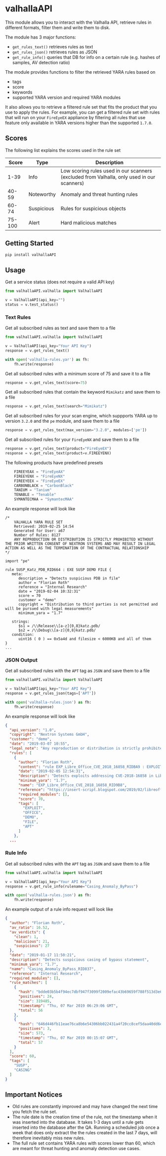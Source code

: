 # valhallaAPI

This module allows you to interact with the Valhalla API, retrieve rules in different formats, filter them and write them to disk.

The module has 3 major functions:

- `get_rules_text()` retrieves rules as text
- `get_rules_json()` retrieves rules as JSON
- `get_rule_info()` queries that DB for info on a certain rule (e.g. hashes of samples, AV detection ratio)

The module provides functions to filter the retrieved YARA rules based on 
- tags
- score
- keywords
- supported YARA version and required YARA modules

It also allows you to retrieve a filtered rule set that fits the product that you use to apply the rules. For example, you can get a filtered rule set with rules that will run on your `FireEyeEX` appliance by filtering all rules that use feature only available in YARA versions higher than the supported `1.7.0`. 

## Scores

The following list explains the scores used in the rule set

|Score|Type|Description|
|-----|----|-----------|
|1-39|Info|Low scoring rules used in our scanners (excluded from Valhalla, only used in our scanners)|
|40-59|Noteworthy|Anomaly and threat hunting rules|
|60-74|Suspicious|Rules for suspicious objects|
|75-100|Alert|Hard malicious matches|


## Getting Started

```bash
pip install valhallaAPI
```

## Usage

Get a service status (does not require a valid API key)
```python
from valhallaAPI.valhalla import ValhallaAPI

v = ValhallaAPI(api_key="")
status = v.test_status()
```

### Text Rules

Get all subscribed rules as text and save them to a file
```python
from valhallaAPI.valhalla import ValhallaAPI

v = ValhallaAPI(api_key="Your API Key")
response = v.get_rules_text()

with open('valhalla-rules.yar') as fh:
    fh.write(response)
```

Get all subscribed rules with a minimum score of 75 and save it to a file
```python
response = v.get_rules_text(score=75)
```

Get all subscribed rules that contain the keyword `Mimikatz` and save them to a file
```python
response = v.get_rules_text(search="Mimikatz")
```

Get all subscribed rules for your scan engine, which suppports YARA up to version `3.2.0` and the `pe` module, and save them to a file
```python
response = v.get_rules_text(max_version="3.2.0", modules=['pe'])
```

Get all subscribed rules for your `FireEyeNX` and save them to a file
```python
response = v.get_rules_text(product="FireEyeEX")
response = v.get_rules_text(product=v.FIREEYENX)
```

The following products have predefined presets
```python
    FIREEYEAX = "FireEyeAX"
    FIREEYENX = "FireEyeNX"
    FIREEYEEX = "FireEyeEX"
    CARBONBLACK = "CarbonBlack"
    TANIUM = "Tanium"
    TENABLE = "Tenable"
    SYMANTECMAA = "SymantecMAA"
```

An example response will look like
```
/*
    VALHALLA YARA RULE SET
    Retrieved: 2019-02-25 14:54
    Generated for User: a67
    Number of Rules: 8127
    ANY REPRODUCTION OR DISTRIBUTION IS STRICTLY PROHIBITED WITHOUT THE PRIOR WRITTEN CONSENT OF NEXTRON SYSTEMS AND MAY RESULT IN LEGAL ACTION AS WELL AS THE TERMINATION OF THE CONTRACTUAL RELATIONSHIP
*/

import "pe"

rule SUSP_Katz_PDB_RID664 : EXE SUSP DEMO FILE {
   meta:
      description = "Detects suspicious PDB in file"
      author = "Florian Roth"
      reference = "Internal Research"
      date = "2019-02-04 10:32:31"
      score = 70
      customer = "demo"
      copyright = "Distribution to third parties is not permitted and will be pursued with legal measurements" 
      minimum_yara = "1.7"
      
   strings:
      $s1 = /\\Release\\[a-z]{0,8}katz.pdb/ 
      $s2 = /\\Debug\\[a-z]{0,8}katz.pdb/ 
   condition: 
      uint16 ( 0 ) == 0x5a4d and filesize < 6000KB and all of them
} 
...
```

### JSON Output

Get all subscribed rules with the `APT` tag as `JSON` and save them to a file
```python
from valhallaAPI.valhalla import ValhallaAPI

v = ValhallaAPI(api_key="Your API Key")
response = v.get_rules_json(tags=['APT'])

with open('valhalla-rules.json') as fh:
    fh.write(response)
```

An example response will look like
```json
{
  "api_version": "1.0", 
  "copyright": "Nextron Systems GmbH", 
  "customer": "demo", 
  "date": "2019-03-07 10:55", 
  "legal_note": "Any reproduction or distribution is strictly prohibited without the prior written consent of Nextron Systems and may result in legal action as well as the termination of the contractual relationship", 
  "rules": [
    {
      "author": "Florian Roth", 
      "content": "rule EXP_Libre_Office_CVE_2018_16858_RIDBA9 : EXPLOIT OFFICE DEMO FILE APT {\n   meta:\n      description = \"Detects exploits addressing CVE-2018-16858 in LibreOffice - modified version\"\n      author = \"Florian Roth\"\n      reference = \"https://insert-script.blogspot.com/2019/02/libreoffice-cve-2018-16858-remote-code.html\"\n      date = \"2019-02-05 14:17:21\"\n      score = 70\n      customer = \"demo\"\n      copyright = \"Distribution to third parties is not permitted and will be pursued with legal measurements\" \n      minimum_yara = \"1.7\"\n      \n   strings:\n      $x1 = \"&#x74;&#x65;&#x6d;&#x70;&#x66;&#x69;&#x6c;&#x65;&#x70;&#x61;&#x67;&#x65;&#x72\" \n      $x2 = \"&#116;&#101;&#109;&#112;&#102;&#105;&#108;&#101;&#112;&#97;&#103;&#101;&#114;\" \n      $s1 = \"xlink:href=\\\"vnd.sun.star.script:\" ascii nocase\n      $s2 = \".py$tempfilepager\" ascii nocase\n      $s3 = \"language=Python\" ascii nocase\n   condition: \n      uint32be ( 0 ) == 0x3c3f786d and all of them or 1 of ( $x* )\n}", 
      "date": "2019-02-05 12:54:31", 
      "description": "Detects exploits addressing CVE-2018-16858 in LibreOffice - modified version", 
      "minimum_yara": "1.7", 
      "name": "EXP_Libre_Office_CVE_2018_16858_RID9B8", 
      "reference": "https://insert-script.blogspot.com/2019/02/libreoffice-cve-2018-16858-remote-code.html", 
      "required_modules": [], 
      "score": 70, 
      "tags": [
        "EXPLOIT", 
        "OFFICE", 
        "DEMO", 
        "FILE",
        "APT"
      ]
    }, 
  ...
```

### Rule Info

Get all subscribed rules with the `APT` tag as `JSON` and save them to a file
```python
from valhallaAPI.valhalla import ValhallaAPI

v = ValhallaAPI(api_key="Your API Key")
response = v.get_rule_info(rulename="Casing_Anomaly_ByPass")

with open('valhalla-rules.json') as fh:
    fh.write(response)
```

An example output of a rule info request will look like
```json
{
  "author": "Florian Roth", 
  "av_ratio": 16.52, 
  "av_verdicts": {
    "clean": 1, 
    "malicious": 21, 
    "suspicious": 27
  }, 
  "date": "2019-01-17 11:50:21", 
  "description": "Detects suspicious casing of bypass statement", 
  "minimum_yara": "1.7", 
  "name": "Casing_Anomaly_ByPass_RID837", 
  "reference": "Internal Research", 
  "required_modules": [], 
  "rule_matches": [
    {
      "hash": "bdde03b5b4f94ec7dbf947f3099f2009efac43b69659f788f513d3e615b98353", 
      "positives": 24, 
      "size": 319485, 
      "timestamp": "Thu, 07 Mar 2019 06:29:06 GMT", 
      "total": 56
    }, 
    {
      "hash": "646d446fb11eae76ca8b6e54306bb022431a4f20cc8cef5daa40dd6ec3537aff", 
      "positives": 3, 
      "size": 573, 
      "timestamp": "Thu, 07 Mar 2019 00:15:07 GMT", 
      "total": 57
    }
  ], 
  "score": 60, 
  "tags": [
    "SUSP", 
    "CASING"
  ] 
}
```

## Important Notices

- Old rules are constantly improved and may have changed the next time you fetch the rule set.
- The rule date is the creation time of the rule, not the timestamp when it was inserted into the database. It takes 1-3 days until a rule gets inserted into the database after the QA. Running a scheduled job once a week that does only extract the the rules created in the last 7 days, will therefore inevitably miss new rules. 
- The full rule set contains YARA rules with scores lower than 60, which are meant for threat hunting and anomaly detection use cases. 